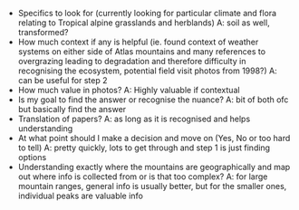 - Specifics to look for (currently looking for particular climate and flora relating to Tropical alpine grasslands and herblands)
A: soil as well, transformed?
- How much context if any is helpful (ie. found context of weather systems on either side of Atlas mountains and many references to overgrazing leading to degradation and therefore difficulty in recognising the ecosystem, potential field visit photos from 1998?)
A: can be useful for step 2
- How much value in photos?
A: Highly valuable if contextual
- Is my goal to find the answer or recognise the nuance?
A: bit of both ofc but basically find the answer
- Translation of papers?
A: as long as it is recognised and helps understanding
- At what point should I make a decision and move on (Yes, No or too hard to tell)
A: pretty quickly, lots to get through and step 1 is just finding options
- Understanding exactly where the mountains are geographically and map out where info is collected from or is that too complex?
A: for large mountain ranges, general info is usually better, but for the smaller ones, individual peaks are valuable info
